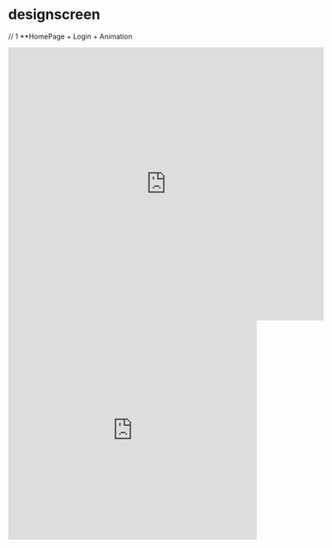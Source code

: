 # designscreen

// 1
**HomePage + Login + Animation

<iframe src='https://gfycat.com/ifr/WellmadeDeliriousGemsbuck' frameborder='0' scrolling='no' allowfullscreen width='640' height='554'></iframe>
<div style='position:relative; padding-bottom:calc(79.63% + 44px)'><iframe src='https://gfycat.com/ifr/WellmadeDeliriousGemsbuck' frameborder='0' scrolling='no' width='100%' height='100%' style='position:absolute;top:0;left:0;' allowfullscreen></iframe></div>

